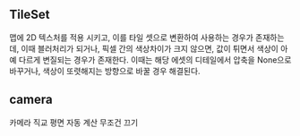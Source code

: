 
## TileSet

맵에 2D 텍스처를 적용 시키고, 이를 타일 셋으로 변환하여 사용하는 경우가 존재하는데, 이때 블러처리가 되거나, 픽셀 간의 색상차이가 크지 않으면, 값이 튀면서 색상이 아예 다르게 변질되는 경우가 존재한다. 
이때는 해당 에셋의 디테일에서 압축을 None으로 바꾸거나, 색상이 또렷해지는 방향으로 바꿀 경우 해결된다.

## camera

카메라 직교 평면 자동 계산 무조건 끄기